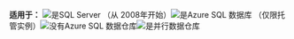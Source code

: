 <Token>**适用于：** ![是](media/yes.png)SQL Server （从 2008年开始）![是](media/yes.png)Azure SQL 数据库 （仅限托管实例）![没有](media/no.png)Azure SQL 数据仓库![是](media/yes.png)并行数据仓库 </Token>